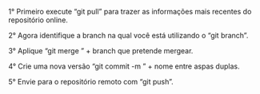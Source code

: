 1° Primeiro execute “git pull” para trazer as informações mais recentes do repositório online.

2° Agora identifique a branch na qual você está utilizando o “git branch”.

3° Aplique “git merge ” + branch que pretende mergear.

4° Crie uma nova versão “git commit -m ” + nome entre aspas duplas.

5° Envie para o repositório remoto com “git push”.
